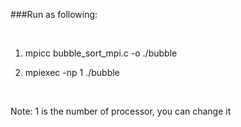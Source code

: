 ###Run as following:

&nbsp;

1. mpicc bubble_sort_mpi.c -o ./bubble

2. mpiexec -np 1 ./bubble

&nbsp;

Note: 1 is the number of processor, you can change it